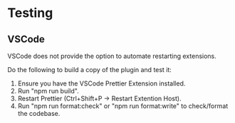 # Testing

## VSCode

VSCode does not provide the option to automate restarting extensions.

Do the following to build a copy of the plugin and test it:

1. Ensure you have the VSCode Prettier Extension installed.
2. Run "npm run build".
3. Restart Prettier (Ctrl+Shift+P -> Restart Extention Host).
4. Run "npm run format:check" or "npm run format:write" to check/format the codebase.
